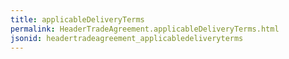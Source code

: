 ```yaml
---
title: applicableDeliveryTerms
permalink: HeaderTradeAgreement.applicableDeliveryTerms.html
jsonid: headertradeagreement_applicabledeliveryterms
---
```

